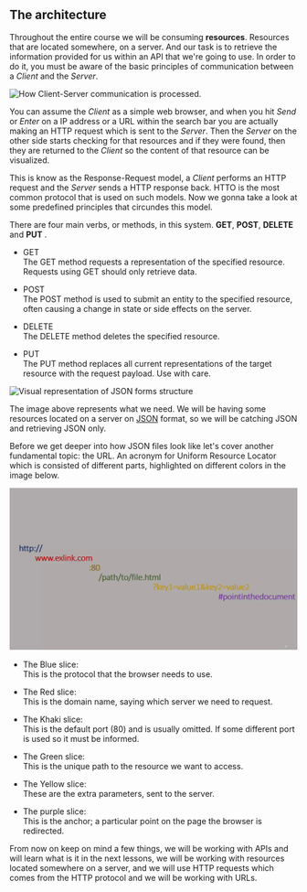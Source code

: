 ## The architecture

Throughout the entire course we will be consuming __resources__. Resources that are located somewhere, on a server. And our task is to retrieve the information provided for us within an API that we're going to use. In order to do it, you must be aware of the basic principles of communication between a *Client* and the *Server*.

![How Client-Server communication is processed.](https://external-content.duckduckgo.com/iu/?u=https%3A%2F%2Fimage2.slideserve.com%2F4769449%2Fclient-to-server-communication-n.jpg&f=1&nofb=1)

You can assume the *Client* as a simple web browser, and when you hit *Send* or *Enter* on a IP address or a URL within the search bar you are actually making an HTTP request which is sent to the *Server*. Then the *Server* on the other side starts checking for that resources and if they were found, then they are returned to the *Client* so the content of that resource can be visualized.

This is know as the Response-Request model, a *Client* performs an HTTP request and the *Server* sends a HTTP response back. HTTO is the most common protocol that is used on such models. Now we gonna take a look at some predefined principles that circundes this model.

There are four main verbs, or methods, in this system. __GET__, __POST__, __DELETE__ and __PUT__ .

* GET  
The GET method requests a representation of the specified resource. Requests using GET should only retrieve data.

* POST  
The POST method is used to submit an entity to the specified resource, often causing a change in state or side effects on the server.

* DELETE  
The DELETE method deletes the specified resource.

* PUT  
The PUT method replaces all current representations of the target resource with the request payload. Use with care.

![Visual representation of JSON forms structure](https://external-content.duckduckgo.com/iu/?u=https%3A%2F%2Fs3-us-west-1.amazonaws.com%2Fbitcan-marketing-staging%2Fsystem%2Fspud_media%2F734%2Foriginal%2Fjson1.jpg%3F1419703549&f=1&nofb=1)

The image above represents what we need. We will be having some resources located on a server on [JSON](https://www.json.org/json-en.html) format, so we will be catching JSON and retrieving JSON only.

Before we get deeper into how JSON files look like let's cover another  fundamental topic: the URL. An acronym for Uniform Resource Locator which is consisted of different parts, highlighted on different colors in the image below.

![Components of an URL](./images/01_HowAnURLooksLike.png)

* The Blue slice:  
This is the protocol that the browser needs to use.

* The Red slice:  
This is the domain name, saying which server we need to request.

* The Khaki slice:  
This is the default port (80) and is usually omitted. If some different port is used so it must be informed.

* The Green slice:  
This is the unique path to the resource we want to access.

* The Yellow slice:  
These are the extra parameters, sent to the server.

* The purple slice:  
This is the anchor; a particular point on the page the browser is redirected.

From now on keep on mind a few things, we will be working with APIs and will learn what is it in the next lessons, we will be working with resources located somewhere on a server, and we will use HTTP requests which comes from the HTTP protocol and we will be working with URLs.

